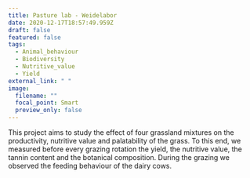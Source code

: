 ```yaml
---
title: Pasture lab - Weidelabor
date: 2020-12-17T18:57:49.959Z
draft: false
featured: false
tags:
  - Animal_behaviour
  - Biodiversity
  - Nutritive_value
  - Yield
external_link: " "
image:
  filename: ""
  focal_point: Smart
  preview_only: false
---
```

This project aims to study the effect of four grassland mixtures on the productivity, nutritive value and palatability of the grass. To this end, we measured before every grazing rotation the yield, the nutritive value, the tannin content and the botanical composition. During the grazing we observed the feeding behaviour of the dairy cows.